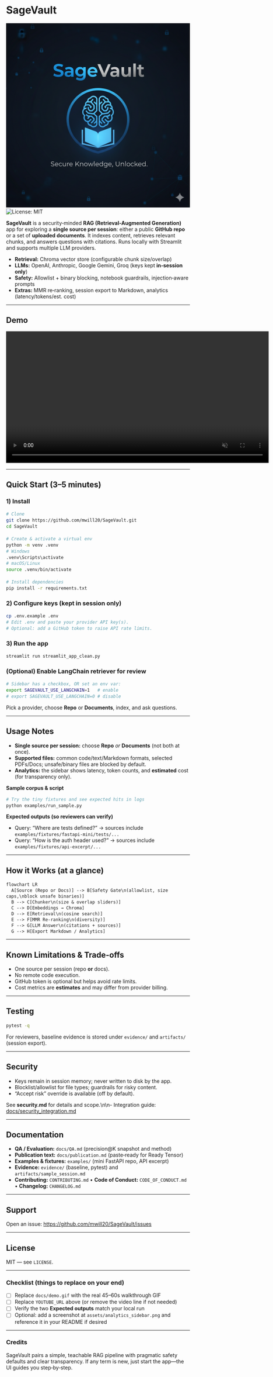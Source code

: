 ﻿# SageVault

![SageVault Logo](assets/sagevault-logo.png)
![License: MIT](https://img.shields.io/badge/License-MIT-green.svg)

**SageVault** is a security‑minded **RAG (Retrieval‑Augmented Generation)** app for exploring a **single source per session**: either a public **GitHub repo** or a set of **uploaded documents**. It indexes content, retrieves relevant chunks, and answers questions with citations. Runs locally with Streamlit and supports multiple LLM providers.

- **Retrieval:** Chroma vector store (configurable chunk size/overlap)
- **LLMs:** OpenAI, Anthropic, Google Gemini, Groq (keys kept **in‑session only**)
- **Safety:** Allowlist + binary blocking, notebook guardrails, injection‑aware prompts
- **Extras:** MMR re‑ranking, session export to Markdown, analytics (latency/tokens/est. cost)

---

## Demo

<p align="center">
  <video src="assets/SageVault_Demo.mp4" width="720" controls muted playsinline>
    Your browser does not support the video tag. <a href="assets/SageVault_Demo.mp4">Download the demo</a>.
  </video>
</p>

---

## Quick Start (3–5 minutes)

### 1) Install
```bash
# Clone
git clone https://github.com/mwill20/SageVault.git
cd SageVault

# Create & activate a virtual env
python -m venv .venv
# Windows
.venv\Scripts\activate
# macOS/Linux
source .venv/bin/activate

# Install dependencies
pip install -r requirements.txt
```

### 2) Configure keys (kept in session only)
```bash
cp .env.example .env
# Edit .env and paste your provider API key(s).
# Optional: add a GitHub token to raise API rate limits.
```

### 3) Run the app
```bash
streamlit run streamlit_app_clean.py
```

### (Optional) Enable LangChain retriever for review
```bash
# Sidebar has a checkbox, OR set an env var:
export SAGEVAULT_USE_LANGCHAIN=1   # enable
# export SAGEVAULT_USE_LANGCHAIN=0 # disable
```

Pick a provider, choose **Repo** or **Documents**, index, and ask questions.

---

## Usage Notes

- **Single source per session:** choose **Repo** *or* **Documents** (not both at once).
- **Supported files:** common code/text/Markdown formats, selected PDFs/Docs; unsafe/binary files are blocked by default.
- **Analytics:** the sidebar shows latency, token counts, and **estimated** cost (for transparency only).

**Sample corpus & script**
```bash
# Try the tiny fixtures and see expected hits in logs
python examples/run_sample.py
```

**Expected outputs (so reviewers can verify)**
- Query: “Where are tests defined?” → sources include `examples/fixtures/fastapi-mini/tests/...`
- Query: “How is the auth header used?” → sources include `examples/fixtures/api-excerpt/...`

---

## How it Works (at a glance)

```mermaid
flowchart LR
  A[Source (Repo or Docs)] --> B[Safety Gate\n(allowlist, size caps,\nblock unsafe binaries)]
  B --> C[Chunker\n(size & overlap sliders)]
  C --> D[Embeddings → Chroma]
  D --> E[Retrieval\n(cosine search)]
  E --> F[MMR Re-ranking\n(diversity)]
  F --> G[LLM Answer\n(citations + sources)]
  G --> H[Export Markdown / Analytics]
```

---

## Known Limitations & Trade-offs

- One source per session (repo **or** docs).
- No remote code execution.
- GitHub token is optional but helps avoid rate limits.
- Cost metrics are **estimates** and may differ from provider billing.

---

## Testing

```bash
pytest -q
```
For reviewers, baseline evidence is stored under `evidence/` and `artifacts/` (session export).

---

## Security

- Keys remain in session memory; never written to disk by the app.
- Blocklist/allowlist for file types; guardrails for risky content.
- “Accept risk” override is available (off by default).

See **security.md** for details and scope.\n\n- Integration guide: [docs/security_integration.md](docs/security_integration.md)

---

## Documentation

- **QA / Evaluation:** `docs/QA.md` (precision@K snapshot and method)  
- **Publication text:** `docs/publication.md` (paste‑ready for Ready Tensor)  
- **Examples & fixtures:** `examples/` (mini FastAPI repo, API excerpt)  
- **Evidence:** `evidence/` (baseline, pytest) and `artifacts/sample_session.md`  
- **Contributing:** `CONTRIBUTING.md` • **Code of Conduct:** `CODE_OF_CONDUCT.md` • **Changelog:** `CHANGELOG.md`

---

## Support

Open an issue: <https://github.com/mwill20/SageVault/issues>

---

## License

MIT — see `LICENSE`.

---

### Checklist (things to replace on your end)

- [ ] Replace `docs/demo.gif` with the real 45–60s walkthrough GIF
- [ ] Replace `YOUTUBE_URL` above (or remove the video line if not needed)
- [ ] Verify the two **Expected outputs** match your local run
- [ ] Optional: add a screenshot at `assets/analytics_sidebar.png` and reference it in your README if desired

---

### Credits

SageVault pairs a simple, teachable RAG pipeline with pragmatic safety defaults and clear transparency. If any term is new, just start the app—the UI guides you step‑by‑step.
